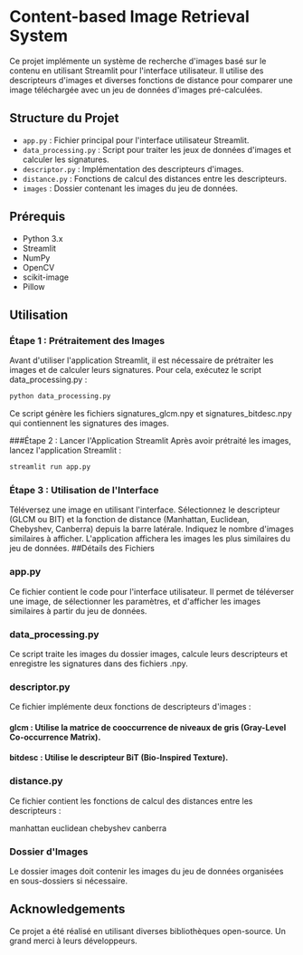 # Content-based Image Retrieval System

Ce projet implémente un système de recherche d'images basé sur le contenu en utilisant Streamlit pour l'interface utilisateur. Il utilise des descripteurs d'images et diverses fonctions de distance pour comparer une image téléchargée avec un jeu de données d'images pré-calculées.

## Structure du Projet

- `app.py` : Fichier principal pour l'interface utilisateur Streamlit.
- `data_processing.py` : Script pour traiter les jeux de données d'images et calculer les signatures.
- `descriptor.py` : Implémentation des descripteurs d'images.
- `distance.py` : Fonctions de calcul des distances entre les descripteurs.
- `images` : Dossier contenant les images du jeu de données.

## Prérequis

- Python 3.x
- Streamlit
- NumPy
- OpenCV
- scikit-image
- Pillow

## Utilisation
### Étape 1 : Prétraitement des Images
Avant d'utiliser l'application Streamlit, il est nécessaire de prétraiter les images et de calculer leurs signatures. Pour cela, exécutez le script data_processing.py :

```bash
python data_processing.py
```
Ce script génère les fichiers signatures_glcm.npy et signatures_bitdesc.npy qui contiennent les signatures des images.

###Étape 2 : Lancer l'Application Streamlit
Après avoir prétraité les images, lancez l'application Streamlit :

```bash
streamlit run app.py
```
### Étape 3 : Utilisation de l'Interface
Téléversez une image en utilisant l'interface.
Sélectionnez le descripteur (GLCM ou BIT) et la fonction de distance (Manhattan, Euclidean, Chebyshev, Canberra) depuis la barre latérale.
Indiquez le nombre d'images similaires à afficher.
L'application affichera les images les plus similaires du jeu de données.
##Détails des Fichiers
### app.py
Ce fichier contient le code pour l'interface utilisateur. Il permet de téléverser une image, de sélectionner les paramètres, et d'afficher les images similaires à partir du jeu de données.

### data_processing.py
Ce script traite les images du dossier images, calcule leurs descripteurs et enregistre les signatures dans des fichiers .npy.

### descriptor.py
Ce fichier implémente deux fonctions de descripteurs d'images :

#### glcm : Utilise la matrice de cooccurrence de niveaux de gris (Gray-Level Co-occurrence Matrix).
#### bitdesc : Utilise le descripteur BiT (Bio-Inspired Texture).
### distance.py
Ce fichier contient les fonctions de calcul des distances entre les descripteurs :

manhattan
euclidean
chebyshev
canberra
### Dossier d'Images
Le dossier images doit contenir les images du jeu de données organisées en sous-dossiers si nécessaire.

## Acknowledgements
Ce projet a été réalisé en utilisant diverses bibliothèques open-source. Un grand merci à leurs développeurs.

